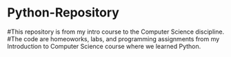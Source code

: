 # Python-Repository
#This repository is from my intro course to the Computer Science discipline.
#The code are homeoworks, labs, and programming assignments from my Introduction to Computer Science course where we learned Python. 
